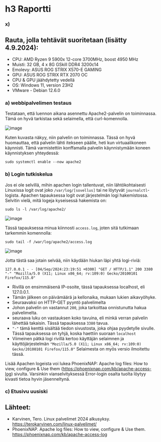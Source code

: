 # h3 Raportti
### x) 

## Rauta, jolla tehtävät suoritetaan (lisätty 4.9.2024): 
* CPU: AMD Ryzen 9 5900x 12-core 3700MHz, boost 4950 MHz
* Muisti: 32 GB, 4 x 8G GSkill DDR4 3200c14
* Emolevy: ASUS ROG STRIX X570-E GAMING
* GPU: ASUS ROG STRIX RTX 2070 OC
* CPU & GPU jäähdytetty vedellä 
* OS: Windows 11, version 23H2
* VMware - Debian 12.6.0

### a) webbipalvelimen testaus

Testataan, että luennon aikana asennettu Apache2-palvelin on toiminnassa. Tämä on hyvä tarkistaa sekä selaimella, että curl-komennolla.

![image](https://github.com/user-attachments/assets/b2dc7a08-6f35-475c-85fc-f094d6c77033)

Kuten kuvasta näkyy, niin palvelin on toiminnassa. Tässä on hyvä huomauttaa, että palvelin lähti itekseen päälle, heti kun virtuaalikoneen käynnisti. Tämä varmistettiin konffamalla palvelin käynnistymään koneen käynnistyksen yhteydessä:
```
sudo systemctl enable --now apache2
```

### b) Login tutkiskelua

Jos ei ole selvillä, mihin apachen login tallentuvat, niin lähtökohtaisesti Linuxissa logit ovat joko `/var/log/[sovellus]` tai ne löytyvät `journalctl`-logista. Apachen tapauksessa logit ovat järjestelmän logi hakemistossa. Selvitin vielä, mitä logeja kyseisessä hakemista on:
```
sudo ls -l /var/log/apache2/
```

![image](https://github.com/user-attachments/assets/d64f3180-9df1-47f4-ab1e-bfc0d0936c31)

Tässä tapauksessa minua kiinnosti `access.log`, joten sitä tutkimaan tarkemmin komennolla:

```
sudo tail -f /war/log/apache2/access.log
```

![image](https://github.com/user-attachments/assets/63a14b9a-8afa-4750-a292-30ba52170bf2)

Jotta tästä saa jotain selvää, niin käydään hiukan läpi yhtä logi-riviä:

`127.0.0.1 - - [04/Sep/2024:23:19:51 +0300] "GET / HTTP/1.1" 200 3380 "-" "Mozilla/5.0 (X11; Linux x86_64; rv:109:0) Gecko/20100101 Firefox/115.0"`

* Rivillä on ensimmäisenä IP-osoite, tässä tapauksessa localhost, eli 127.0.0.1.
* Tämän jälkeen on päivämäärä ja kellonaika, mukaan lukien aikavyöhyke.
* Seuraavaksi on HTTP-GET pyyntö palvelimelta
* Johon palvelin on vastannut `200`, joka tarkoittaa onnistunutta hakua palvelimelta.
* seuraava luku on vastauksen koko tavuina, eli minkä verran palvelin lähettää takaisin. Tässä tapauksessa `3380` tavua.
* `"-"` tämä kenttä sisältää tiedon sivustosta, joka ohjaa pyydetylle sivulle. Tässä tapauksessa on tyhjä, koska haettiin suoraan `localhost`
* Viimeinen pätkä logi rivillä kertoo käyttäjän selaimnen ja käyttöjärjestelmän `"Mozilla/5.0 (X11; Linux x86_64; rv:109:0) Gecko/20100101 Firefox/115.0"` Selaimesta on myös versio ilmoitettu tässä.

Lisää Apachen logeista voi lukea PhoenixNAP: Apache log files: How to view, configure & Use them (https://phoenixnap.com/kb/apache-access-log) sivulta. Varsinkin vianselvityksessä Error-login osalta tuolta löytyy kivasti tietoa hyvin jäsenneltynä.

 ### c) Etusivu uusiski



 ## Lähteet:
 * Karvinen, Tero. Linux palvelimet 2024 alkusyksy. https://terokarvinen.com/linux-palvelimet/
 * PhoenixNAP. Apache log files: How to view, configure & Use them. https://phoenixnap.com/kb/apache-access-log
